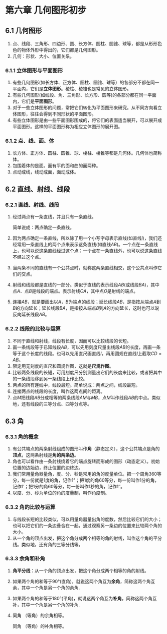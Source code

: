 # 第六章 几何图形初步

## 6.1 几何图形

1. 点、线段、三角形、四边形、圆、长方体、圆柱、圆锥、球等，都是从形形色色的物体外形中得出的，它们都是几何图形。
1. 几何：形状、大小、位置关系。

### 6.1.1 立体图形与平面图形

1. 有些几何图形(如长方体、正方体、圆柱、圆锥、球等）的各部分不都在同一平面内，它们是**立体图形**。棱柱、棱锥也是常见的立体图形。
2. 有些几何图形(如线段、角、三角形、长方形、圆等)的各部分都在同一平面内，它们是**平面图形**。
3. 对于一些立体图形的问题，常把它们转化为平面图形来研究。从不同方向看立体图形，往往会得到不同形状的平面图形。
4. 有些立体图形是由一些平面图形围成的，将它们的表面适当展开，可以展开成平面图形。这样的平面图形称为相应立体图形的展开图。

### 6.1.2 点、线、面、体

1. 长方体、正方体、圆柱、圆锥、球、棱柱、棱锥等都是几何体。几何体也简称体。
2. 包围着体的是面。面有平的面和曲的面两种。
3. 点动成线，线动成面，面动成体。

## 6.2 直线、射线、线段

### 6.2.1 直线、射线、线段

1. 经过两点有一条直线，并且只有一条直线。

   简单说成：两点确定一条直线。

2. 因为两点确定一条直线，所以除了用一个小写字母表示直线(如直线$l$)，我们还经常用一条直线上的两个点来表示这条直线(如直线$AB$)。一个点在一条直线上，也可以说这条直线经过这个点；一个点在一条直线外，也可以说这条直线不经过这个点。

3. 当两条不同的直线有一个公共点时，就称这两条直线相交，这个公共点叫作它们的交点。

4. 射线和线段都是直线的一部分。类似于直线的表示线段$AB$(或线段$BA$)，其中点$A$、点$B$是线段的端点。表示射线$OA$，其中点$O$是射线的端点。

5. 连接$AB$，就是要画出以$A$，$B$为端点的线段；延长线段$AB$，是指按从端点$A$到$B$的方向延长；延长线段$BA$，是指按从端点$B$到$A$的方向延长，这时也可以说反向延长线段$AB$。

### 6.2.2 线段的比较与运算

1. 不同于直线和射线，线段有长度，因而可以比较线段的长短。
2. 画一条线段等于已知线段$AB$，可以先用刻度尺量出线段$AB$的长度，再画一条等于这个长度的线段。也可以先用直尺画直线$l$，再用圆规在直线$l$上截取$CD=AB$。
3. 限定用无刻度的直尺和圆规作图，这就是**尺规作图**。
4. 比较两条线段的长短，可用刻度尺分别测量出它们的长度来比较，或者把其中的一条线段移到另一条线段上作比较。
5. 两点的所有连线中，线段最短。简单说成：两点之间，线段最短。
6. 连接两点的线段的长度，叫作这两点间的距离。
7. 点$M$把线段$AB$分成相等的两条线段$AM$与$MB$，点$M$叫作线段$AB$的中点。类似地，还有线段的三等分点、四等分点等。

## 6.3 角

### 6.3.1 角的概念

1. 有公共端点的两条射线组成的图形叫作**角**（静态定义），这个公共端点是角的**顶点**，这两条射线是**角的两条边**。
2. 角也可以看作由一条射线绕着它的端点旋转而形成的图形（动态定义）。初始位置的边始边，终止位置的边终边。
3. 我们常用量角器量角，度、分、秒是常用的角的度量单位。把一个周角360等分，每一份就是1度的角，记作1°；把1度的角60等分，每一份叫作1分的角，记作1′；把1分的角60等分，每一份叫作1秒的角，记作1″。
4. 以度、分、秒为单位的角的度量制，叫作角度制。

### 6.3.2 角的比较与运算

1. 与线段长短的比较类似，可以用量角器量出角的度数，然后比较它们的大小；也可以把它们的一条边叠合在一起，通过观察另一条边的位置来比较两个角的大小。
2. 从一个角的顶点出发，把这个角分成两个相等的角的射线，叫作这个角的平分线。类似地，还有角的三等分线等。

### 6.3.3 余角和补角

1. **角平分线**：从一个角的顶点出发，把这个角分成两个相等的角的射线。

2. 如果两个角的和等于90°(直角)，就说这两个角互为**余角**，简称这两个角互余，其中一个角是另一个角的余角.

3. 如果两个角的和等于180°(平角)，就说这两个角互为**补角**，简称这两个角互补，其中一个角是另一个角的补角.

4. 同角 （等角）的余角相等。

   同角 （等角）的补角相等。
